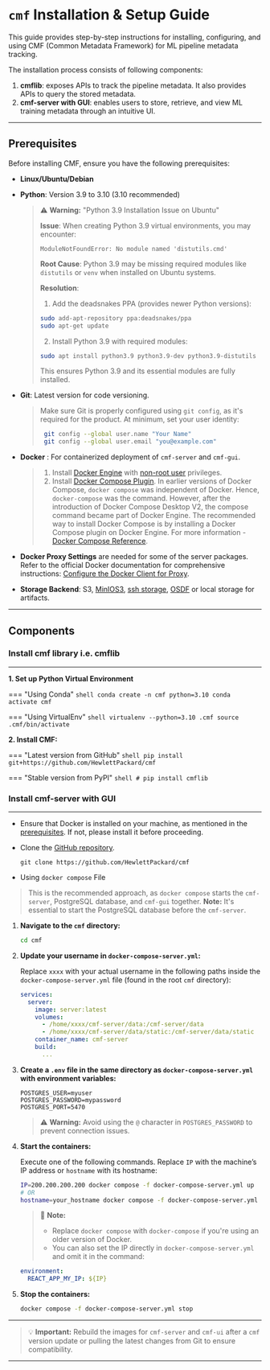 # `cmf` Installation & Setup Guide

This guide provides step-by-step instructions for installing, configuring, and using CMF (Common Metadata Framework) for ML pipeline metadata tracking.

The installation process consists of following components:

1. **cmflib**: exposes APIs to track the pipeline metadata. It also provides APIs to query the stored metadata.
2. **cmf-server with GUI**: enables users to store, retrieve, and view ML training metadata through an intuitive UI.
---

## Prerequisites

Before installing CMF, ensure you have the following prerequisites:

- **Linux/Ubuntu/Debian**
- **Python**: Version 3.9 to 3.10 (3.10 recommended)
  
  > ⚠️ **Warning:** "Python 3.9 Installation Issue on Ubuntu"
  >
  > **Issue**: When creating Python 3.9 virtual environments, you may encounter:
  > 
  > ```
  > ModuleNotFoundError: No module named 'distutils.cmd'
  > ```
  > 
  >  **Root Cause**: Python 3.9 may be missing required modules like `distutils` or `venv` when installed on Ubuntu systems.
  > 
  >  **Resolution**:
  > 
  >  1. Add the deadsnakes PPA (provides newer Python versions):
  >     
  >    ```bash
  >    sudo add-apt-repository ppa:deadsnakes/ppa
  >    sudo apt-get update
  >   ```
  >    
  > 2. Install Python 3.9 with required modules:
  >    
  >   ```bash
  >   sudo apt install python3.9 python3.9-dev python3.9-distutils
  >   ```
  >   
  >   This ensures Python 3.9 and its essential modules are fully installed.

- **Git**: Latest version for code versioning.
  > Make sure Git is properly configured using `git config`, as it's required for the product.
  > At minimum, set your user identity:
  > ```bash
  >  git config --global user.name "Your Name"
  >  git config --global user.email "you@example.com"
  >  ```

- **Docker** : For containerized deployment of `cmf-server` and `cmf-gui`.
  > 1. Install [Docker Engine](https://docs.docker.com/engine/install/ubuntu/#install-using-the-repository) with [non-root user](https://docs.docker.com/engine/install/linux-postinstall/) privileges.
  > 2. Install [Docker Compose Plugin](https://docs.docker.com/compose/install/linux/).
  > In earlier versions of Docker Compose, `docker compose` was independent of Docker. Hence, `docker-compose` was the command. However, after the introduction of Docker Compose Desktop V2, the compose command became part of Docker Engine. The recommended way to install Docker Compose is by installing a Docker Compose plugin on Docker Engine. For more information - [Docker Compose Reference](https://docs.docker.com/compose/reference/).
- **Docker Proxy Settings** are needed for some of the server packages. Refer to the official Docker documentation for comprehensive instructions: [Configure the Docker Client for Proxy](https://docs.docker.com/network/proxy/#configure-the-docker-client).
- **Storage Backend**: S3, [MinIOS3](./../cmf_client/minio-server.md), [ssh storage](./../cmf_client/ssh-setup.md), [OSDF](./../cmf_client/cmf_osdf.md) or local storage for artifacts.
---

## Components

### Install cmf library i.e. cmflib
---

**1. Set up Python Virtual Environment**

=== "Using Conda"
    ```shell
    conda create -n cmf python=3.10
    conda activate cmf
    ```

=== "Using VirtualEnv"
    ```shell
    virtualenv --python=3.10 .cmf
    source .cmf/bin/activate
    ```

**2. Install CMF:**

=== "Latest version from GitHub"
    ```shell
    pip install git+https://github.com/HewlettPackard/cmf
    ```

=== "Stable version from PyPI"
    ```shell
    # pip install cmflib
    ```

### Install cmf-server with GUI
---

- Ensure that Docker is installed on your machine, as mentioned in the [prerequisites](#prerequisites). If not, please install it before proceeding.

- Clone the [GitHub repository](https://github.com/HewlettPackard/cmf).
     ```
     git clone https://github.com/HewlettPackard/cmf
     ```

- Using `docker compose` File

> This is the recommended approach, as `docker compose` starts the `cmf-server`, PostgreSQL database, and `cmf-gui` together.
> **Note:** It's essential to start the PostgreSQL database before the `cmf-server`.
1. **Navigate to the `cmf` directory:**

   ```bash
   cd cmf
   ```

2. **Update your username in `docker-compose-server.yml`:**

   Replace `xxxx` with your actual username in the following paths inside the `docker-compose-server.yml` file (found in the root `cmf` directory):

   ```yaml
   services:
     server:
       image: server:latest
       volumes:
         - /home/xxxx/cmf-server/data:/cmf-server/data                 # e.g., /home/hpe-user/cmf-server/data:/cmf-server/data
         - /home/xxxx/cmf-server/data/static:/cmf-server/data/static   # e.g., /home/hpe-user/cmf-server/data/static:/cmf-server/data/static
       container_name: cmf-server
       build:
         ...
   ```

3. **Create a `.env` file in the same directory as `docker-compose-server.yml` with environment variables:**

   ```env
   POSTGRES_USER=myuser
   POSTGRES_PASSWORD=mypassword
   POSTGRES_PORT=5470
   ```

   > ⚠️ **Warning:** Avoid using the `@` character in `POSTGRES_PASSWORD` to prevent connection issues.

4. **Start the containers:**

   Execute one of the following commands. Replace `IP` with the machine’s IP address or `hostname` with its hostname:

   ```bash
   IP=200.200.200.200 docker compose -f docker-compose-server.yml up
   # OR
   hostname=your_hostname docker compose -f docker-compose-server.yml up
   ```

   > 📝 **Note:**
   >
   > * Replace `docker compose` with `docker-compose` if you're using an older version of Docker.
   > * You can also set the IP directly in `docker-compose-server.yml` and omit it in the command:

   ```yaml
   environment:
     REACT_APP_MY_IP: ${IP}
   ```

5. **Stop the containers:**

   ```bash
   docker compose -f docker-compose-server.yml stop
   ```

---

> 💡 **Important:**
> Rebuild the images for `cmf-server` and `cmf-ui` after a `cmf` version update or pulling the latest changes from Git to ensure compatibility.

---

